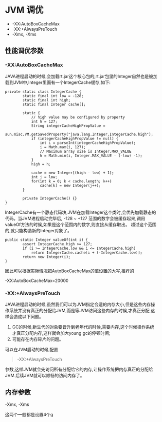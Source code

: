 # JVM 调优

- -XX:AutoBoxCacheMax
- -XX:+AlwaysPreTouch
- -Xmx, -Xms

## 性能调优参数
### -XX:AutoBoxCacheMax

JAVA进程启动的时候,会加载rt.jar这个核心包的,rt.jar包里的Integer自然也是被加载到JVM中,Integer里面有一个IntegerCache缓存,如下:

```
private static class IntegerCache {
        static final int low = -128;
        static final int high;
        static final Integer cache[];

        static {
            // high value may be configured by property
            int h = 127;
            String integerCacheHighPropValue =
                sun.misc.VM.getSavedProperty("java.lang.Integer.IntegerCache.high");
            if (integerCacheHighPropValue != null) {
                int i = parseInt(integerCacheHighPropValue);
                i = Math.max(i, 127);
                // Maximum array size is Integer.MAX_VALUE
                h = Math.min(i, Integer.MAX_VALUE - (-low) -1);
            }
            high = h;

            cache = new Integer[(high - low) + 1];
            int j = low;
            for(int k = 0; k < cache.length; k++)
                cache[k] = new Integer(j++);
        }

        private IntegerCache() {}
}
```


IntegerCache有一个静态代码块,JVM在加载Integer这个类时,会优先加载静态的代码。当JVM进程启动完毕后, -128 ~ +127 范围的数字会被缓存起来,调用valueOf方法的时候,如果是这个范围内的数字,则直接从缓存取出。
超过这个范围的,就只能构造新的Integer对象了。

```
public static Integer valueOf(int i) {
        assert IntegerCache.high >= 127;
        if (i >= IntegerCache.low && i <= IntegerCache.high)
            return IntegerCache.cache[i + (-IntegerCache.low)];
        return new Integer(i);
}
```
因此可以根据实际情况把AutoBoxCacheMax的值设置的大写,推荐的

-XX:AutoBoxCacheMax=20000

### -XX:+AlwaysPreTouch

JAVA进程启动的时候,虽然我们可以为JVM指定合适的内存大小,但是这些内存操作系统并没有真正的分配给JVM,而是等JVM访问这些内存的时候,才真正分配,这样会造成以下问题。

1. GC的时候,新生代的对象要晋升到老年代的时候,需要内存,这个时候操作系统才真正分配内存,这样就会加大young gc的停顿时间;
2. 可能存在内存碎片的问题。

可以在JVM启动的时候,配置

> -XX:+AlwaysPreTouch

参数,这样JVM就会先访问所有分配给它的内存,让操作系统把内存真正的分配给JVM.后续JVM就可以顺畅的访问内存了。


## 内存参数
-Xmx, -Xms

这两个一般都是设置4个g
